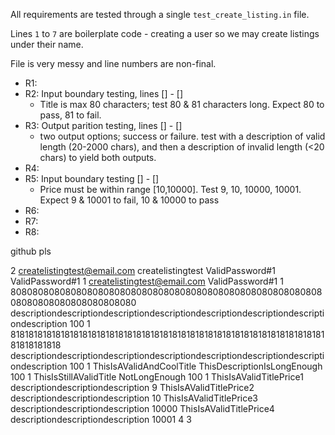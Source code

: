 All requirements are tested through a single `test_create_listing.in` file.

Lines `1` to `7` are boilerplate code - creating a user so we may create listings under their name.

File is very messy and line numbers are non-final.

- R1:
- R2: Input boundary testing, lines [] - []
	- Title is max 80 characters; test 80 & 81 characters long. Expect 80 to pass, 81 to fail.
- R3: Output parition testing, lines [] - []
	- two output options; success or failure. test with a description of valid length (20-2000 chars), and then a description of invalid length (<20 chars) to yield both outputs.
- R4:
- R5: Input boundary testing [] - []
	- Price must be within range [10,10000]. Test 9, 10, 10000, 10001. Expect 9 & 10001 to fail, 10 & 10000 to pass
- R6:
- R7:
- R8:

github pls

2
createlistingtest@email.com
createlistingtest
ValidPassword#1
ValidPassword#1
1
createlistingtest@email.com
ValidPassword#1
1
80808080808080808080808080808080808080808080808080808080808080808080808080808080
descriptiondescriptiondescriptiondescriptiondescriptiondescriptiondescriptiondescription
100
1
818181818181818181818181818181818181818181818181818181818181818181818181818181818
descriptiondescriptiondescriptiondescriptiondescriptiondescriptiondescriptiondescription
100
1
ThisIsAValidAndCoolTitle
ThisDescriptionIsLongEnough
100
1
ThisIsStillAValidTitle
NotLongEnough
100
1
ThisIsAValidTitlePrice1
descriptiondescriptiondescription
9
ThisIsAValidTitlePrice2
descriptiondescriptiondescription
10
ThisIsAValidTitlePrice3
descriptiondescriptiondescription
10000
ThisIsAValidTitlePrice4
descriptiondescriptiondescription
10001
4
3